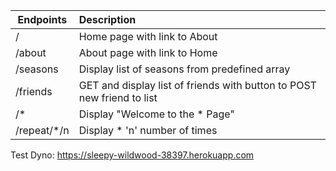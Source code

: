 
| Endpoints        | Description |
| ------------|:-------------|
| /           | Home page with link to About |
| /about      | About page with link to Home       |
| /seasons    | Display list of seasons from predefined array     |
| /friends    | GET and display list of friends with button to POST new friend to list     |
| /*          | Display "Welcome to the * Page"     |
| /repeat/*/n | Display * 'n' number of times |

Test Dyno: https://sleepy-wildwood-38397.herokuapp.com
